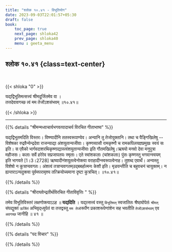 ```yaml
---
title: "श्लोक १०.४१ - विभूतियोग"
date: 2023-09-03T22:01:57+05:30
draft: false
book:
    toc_page: true
    next_page: shloka42
    prev_page: shloka40
    menu : geeta_menu
---
```




## श्लोक १०.४१ {class=text-center}

<br/>

{{< shloka  "0"  >}}

यद्यद्विभूतिमत्सत्त्वं श्रीमदूर्जितमेव वा ।  
तत्तदेवावगच्छ त्वं मम तेजोंऽशसंभवम् ॥१०.४१॥  

{{< /shloka >}}

---


{{% details "श्रीमन्मध्वाचार्यभगवत्पादाचर्य विरचित  गीताभाष्य" %}}

यद्यद्विभूतमदिति विस्तरः। विष्ण्वादीनि ततस्वरूपाण्येव। 
अन्यानि तु तेजोयुक्तानि। 
तथा च पैङ्गिखिलेषु -- विशेषका रुद्रवैन्येन्द्रदेवा 
राजन्याद्या अंशयुतान्यजीवाः। कृष्णव्यासौ रामकृष्णौ च 
रामकपिलयज्ञप्रमुखः स्वयं सः इति।
स एवैको भार्गवदाशरथिकृष्णाद्यास्त्वंशयुतान्यजीवाः इति 
गौतमखिलेषु।ऋषयो मनवो देवा मनुपुत्रा महौजसः। 
कलाः सर्वे हरेरेव सप्रजापतयः स्मृताः। 
एते स्वांशकलाः (चांशकलाः) पुंसः कृष्णस्तु 
भगवान्स्वयम् इति भागवते [1।3।2728] 
ऋष्यादीनंशयुतत्वेनोक्त्वा वराहादीन्स्वरूपत्वेनाह। 
तुशब्द एवार्थे। अन्यस्तु विशेषो न कुत्राप्यवगतः। 
अंशत्वं तत्राप्यवगतम्उद्बबर्हात्मनः केशौ इति। 
मृडयन्तीति च बहुवचनं चायुक्तम्। न ह्यन्तराऽन्यदुक्त्वा 
पूर्वमपरामृश्य तत्क्रियोच्यमाना दृष्टा कुत्रचित्। 
॥१०.४१॥  

{{% /details %}}



{{% details "श्रीराघवेन्द्रतीर्थविरचित गीताविवृत्तिः " %}}

तमेव विभूतिविस्तरं लक्षणोक्त्याऽऽह ॥ **यद्यदिति** । 
यद्यत्सत्त्वं वस्तु `विभूतिमत्`
स्वजातितः श्रैष्ठ्योपेतंः  `श्रीमत्` संपद्युक्तं 
`ऊर्जितं` अभिवृद्‌ध्युपेतं वा
तत्तद्वस्तु `मम तेजो`रूर्पेण प्रकाशरूपेणांशेन सह 
भवतीति `तेजोंऽशसंभवम्` एव `अवगच्छ`
जानीहि ॥ ४१ ॥

{{% /details %}}



{{% details "पद विचार" %}}


{{% /details %}}
